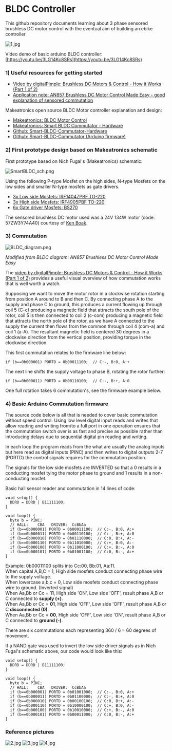 # BLDC Controller

This github repository documents learning about 3 phase sensored brushless DC motor control with the eventual aim of building an ebike controller

![1.jpg](images/1.jpg)

Video demo of basic arduino BLDC controller: [https://youtu.be/3LG14Kc8SRs](https://youtu.be/3LG14Kc8SRs)

### 1) Useful resources for getting started

- [Video by digitalPimple: Brushless DC Motors & Control - How it Works (Part 1 of 2)](https://www.youtube.com/watch?v=ZAY5JInyHXY)
- [Application note: AN857 Brushless DC Motor Control Made Easy - good explanation of sensored commutation](http://ww1.microchip.com/downloads/en/AppNotes/00857B.pdf) 

Makeatronics open source BLDC Motor controller explanation and design:

- [Makeatronics: BLDC Motor Control](http://makeatronics.blogspot.co.uk/2014/05/bldc-motor-control.html)
- [Makeatronics: Smart BLDC Commutator - Hardware](http://makeatronics.blogspot.co.uk/2014/08/smart-bldc-commutator-hardware.html)
- [Github: Smart-BLDC-Commutator-Hardware](https://github.com/fugalster/Smart-BLDC-Commutator-Hardware)
- [Github: Smart-BLDC-Commutator (Arduino firmware)](https://github.com/fugalster/Smart-BLDC-Commutator)

### 2) First prototype design based on Makeatronics schematic

First prototype based on Nich Fugal's (Makeatronics) schematic:

![SmartBLDC_sch.png](images/SmartBLDC_sch.png)

Using the following P-type Mosfet on the high sides, N-type Mosfets on the low sides and smaller N-type mosfets as gate drivers.

- [3x Low side Mosfets: IRF1404ZPBF TO-220](http://uk.farnell.com/webapp/wcs/stores/servlet/ProductDisplay?partNumber=8657394) 
- [3x High side Mosfets:  IRF4905PBF TO-220](http://uk.farnell.com/webapp/wcs/stores/servlet/ProductDisplay?partNumber=8648190) 
- [6x Gate driver Mosfets: BS270](http://uk.farnell.com/webapp/wcs/stores/servlet/ProductDisplay?partNumber=1017689)

The sensored brushless DC motor used was a 24V 134W motor (code: 57ZW3Y74A40) courtesy of [Ken Boak](http://sustburbia.blogspot.co.uk).

### 3) Commutation

![BLDC_diagram.png](images/BLDC_diagram.png)

*Modified from BLDC diagram: AN857 Brushless DC Motor Control Made Easy*

The [video by digitalPimple: Brushless DC Motors & Control - How it Works (Part 1 of 2)](https://www.youtube.com/watch?v=ZAY5JInyHXY) provides a useful visual overview of how commutation works that is well worth a watch.

Supposing we want to move the motor rotor in a clockwise rotation starting from position A around to B and then C. By connecting phase A to the supply and phase C to ground, this produces a current flowing up through coil 5 (C-c) producing a magnetic field that attracts the south pole of the rotor, coil 5 is then connected to coil 2 (c-com) producing a magnetic field that attracts the north pole of the rotor,  as we have A connected to the supply the current then flows from the common through coil 4 (com-a) and coil 1 (a-A). The resultant magnetic field is centered 30 degrees in a clockwise direction from the vertical position, providing torque in the clockwise direction.

This first commutation relates to the firmware line below:

    if (b==0b000001) PORTD = 0b00011100;  // C:-, B:0, A:+
    
The next line shifts the supply voltage to phase B, rotating the rotor further:

    if (b==0b000011) PORTD = 0b00110100;  // C:-, B:+, A:0
    
One full rotation takes 6 commutation's, see the firmware example below.

### 4) Basic Arduino Commutation firmware

The source code below is all that is needed to cover basic commutation without speed control. Using low level digital input reads and writes that allow reading and writing from/to a full port in one operation ensures that the commutation switch over is as fast and precise as possible rather than introducing delays due to sequential digital pin reading and writing.

In each loop the program reads from the what are usually the analog inputs but here read as digital inputs (PINC) and then writes to digital outputs 2-7 (PORTD) the control signals requires for the commutation position.

The signals for the low side mosfets are INVERTED so that a 0 results in a conducting mosfet tying the motor phase to ground and 1 results in a non-conducting mosfet.

Basic hall sensor reader and commutation in 14 lines of code:

    void setup() {
      DDRD = DDRD | B11111100;
    }

    void loop() {
      byte b = PINC;
      // HALL:    CBA   DRIVER:  CcBbAa
      if (b==0b000001) PORTD = 0b00011100;  // C:-, B:0, A:+
      if (b==0b000011) PORTD = 0b00110100;  // C:-, B:+, A:0
      if (b==0b000010) PORTD = 0b01110000;  // C:0, B:+, A:-
      if (b==0b000110) PORTD = 0b11010000;  // C:+, B:0, A:-
      if (b==0b000100) PORTD = 0b11000100;  // C:+, B:-, A:0
      if (b==0b000101) PORTD = 0b01001100;  // C:0, B:-, A:+
    }
    
Example: 0b00011100 splits into Cc:00, Bb:01, Aa:11.<br>
When capital A,B,C = 1, High side mosfets conduct connecting phase wire to the supply voltage.<br>
When lowercase a,b,c = 0, Low side mosfets conduct connecting phase wire to ground. (Inverted signal)<br>
When Aa,Bb or Cc = **11**, High side 'ON', Low side 'OFF', result phase A,B or C connected to **supply (+)**.<br>
When Aa,Bb or Cc = **01**, High side 'OFF', Low side 'OFF', result phase A,B or C **disconnected (0)**.<br>
When Aa,Bb or Cc = **00**, High side 'OFF', Low side 'ON', result phase A,B or C connected to **ground (-)**.<br>

There are six commutations each representing 360 / 6 = 60 degrees of movement.

If a NAND gate was used to invert the low side driver signals as in Nich Fugal's schematic above, our code would look like this: 

    void setup() {
      DDRD = DDRD | B11111100;
    }

    void loop() {
      byte b = PINC;
      // HALL:    CBA   DRIVER:  CcBbAa
      if (b==0b000001) PORTD = 0b01001000;  // C:-, B:0, A:+
      if (b==0b000011) PORTD = 0b01100000;  // C:-, B:+, A:0
      if (b==0b000010) PORTD = 0b00100100;  // C:0, B:+, A:-
      if (b==0b000110) PORTD = 0b10000100;  // C:+, B:0, A:-
      if (b==0b000100) PORTD = 0b10010000;  // C:+, B:-, A:0
      if (b==0b000101) PORTD = 0b00011000;  // C:0, B:-, A:+
    }

### Reference pictures

![2.jpg](images/2.jpg)
![3.jpg](images/3.jpg)
![4.jpg](images/4.jpg)
